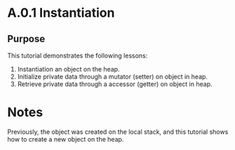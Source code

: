 # A.0.1 Instantiation

## Purpose

This tutorial demonstrates the following lessons:

 1. Instantiation an object on the heap.
 2. Initialize private data through a mutator (setter) on object in heap.
 3. Retrieve private data through a accessor (getter) on object in heap.

# Notes

Previously, the object was created on the local stack, and this tutorial shows how to create a new object on the heap.
